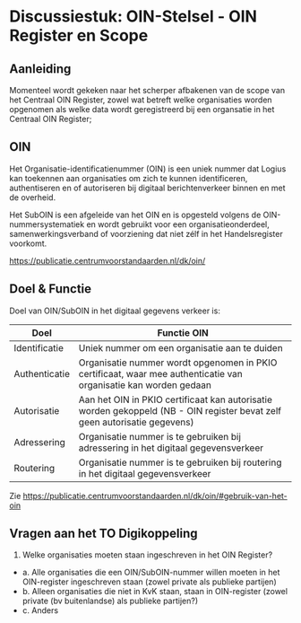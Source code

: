 
# Discussiestuk: OIN-Stelsel - OIN Register en Scope

## Aanleiding

Momenteel wordt gekeken naar het scherper afbakenen van de scope van het Centraal OIN Register, zowel wat betreft welke organisaties worden opgenomen als welke data wordt geregistreerd bij een organsatie in het Centraal OIN Register;

## OIN

Het Organisatie-identificatienummer (OIN) is een uniek nummer dat Logius kan toekennen aan organisaties om zich te kunnen identificeren, authentiseren en of autoriseren bij digitaal berichtenverkeer binnen en met de overheid.

Het SubOIN is een afgeleide van het OIN en is opgesteld volgens de OIN-nummersystematiek en wordt gebruikt voor een organisatieonderdeel, samenwerkingsverband of voorziening dat niet zélf in het Handelsregister voorkomt.

https://publicatie.centrumvoorstandaarden.nl/dk/oin/


## Doel & Functie

Doel van OIN/SubOIN in het digitaal gegevens verkeer is:

| Doel | Functie OIN |
|---|---|
| Identificatie | Uniek nummer om een organisatie aan te duiden |
| Authenticatie | Organisatie nummer wordt opgenomen in PKIO certificaat, waar mee authenticatie van organisatie kan worden gedaan |
| Autorisatie | Aan het OIN in PKIO certificaat kan autorisatie worden gekoppeld (NB - OIN register bevat zelf geen autorisatie gegevens) | 
| Adressering | Organisatie nummer is te gebruiken bij adressering in het digitaal gegevensverkeer | 
| Routering | Organisatie nummer is te gebruiken bij routering in het digitaal gegevensverkeer | 

Zie https://publicatie.centrumvoorstandaarden.nl/dk/oin/#gebruik-van-het-oin


## Vragen aan het TO Digikoppeling

1.	Welke organisaties moeten staan ingeschreven in het OIN Register?

* a.	Alle organisaties die een OIN/SubOIN-nummer willen moeten in het OIN-register ingeschreven staan  (zowel private als publieke partijen)
* b.	Alleen organisaties die niet in KvK staan, staan in OIN-register (zowel private (bv buitenlandse) als publieke partijen?)
* c.	Anders




